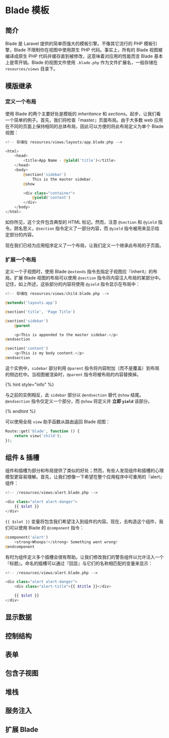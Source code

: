 # Blade 模板

## 简介

Blade 是 Laravel 提供的简单而强大的模板引擎。不像其它流行的 PHP 模板引擎，Blade 不限制你在视图中使用原生 PHP 代码。事实上，所有的 Blade 视图被编译成原生 PHP 代码并缓存直到被修改，这意味着对应用的性能而言 Blade 基本上是零开销。Blade 的视图文件使用 `.blade.php` 作为文件扩展名，一般存储在 `resources/views` 目录下。

## 模版继承

### 定义一个布局

使用 Blade 的两个主要好处是模板的 *inheritance* 和 *sections*。起步，让我们看一个简单的例子。首先，我们将检查『master』页面布局。由于大多数 web 应用在不同的页面上保持相同的总体布局，因此可以方便的将此布局定义为单个 Blade 视图：

```php
<!-- 存储在 resources/views/layouts/app.blade.php -->

<html>
    <head>
        <title>App Name - @yield('title')</title>
    </head>
    <body>
        @section('sidebar')
            This is the master sidebar.
        @show

        <div class="container">
            @yield('content')
        </div>
    </body>
</html>
```

如你所见，这个文件包含典型的 HTML 标记。然而，注意 `@section` 和 `@yield` 指令。顾名思义，`@section` 指令定义了一部分内容，而 `@yield` 指令被用来显示给定部分的内容。

现在我们已经为应用程序定义了一个布局，让我们定义一个继承此布局的子页面。

### 扩展一个布局

定义一个子视图时，使用 Blade `@extends` 指令去指定子视图应『inherit』的布局。扩展 Blade 视图的布局可以使用 `@section` 指令将内容注入布局的某部分中。记住，如上所述，这些部分的内容将使用 `@yield` 指令显示在布局中：

```php
<!-- 存储在 resources/views/child.blade.php -->

@extends('layouts.app')

@section('title', 'Page Title')

@section('sidebar')
    @parent

    <p>This is appended to the master sidebar.</p>
@endsection

@section('content')
    <p>This is my body content.</p>
@endsection
```

这个实例中，`sidebar` 部分利用 `@parent` 指令将内容附加（而不是覆盖）到布局的侧边栏中。当视图被渲染时，`@parent` 指令将被布局的内容替换掉。

{% hint style="info" %}

与之前的实例相反，此 `sidebar` 部分以 `@endsection` 替代 `@show` 结尾。`@endsection` 指令仅定义一个部分，而 `@show` 将定义并 **立即 `yield`** 该部分。

{% endhint %}

可以使用全局 `view` 助手函数从路由返回 Blade 视图：

```php
Route::get('blade', function () {
    return view('child');
});
```

## 组件 & 插槽

组件和插槽为部分和布局提供了类似的好处；然而，有些人发现组件和插槽的心理模型更容易理解。首先，让我们想像一下希望在整个应用程序中可重用的『alert』组件：

```php
<!-- /resources/views/alert.blade.php -->

<div class="alert alert-danger">
    {{ $slot }}
</div>
```

`{{ $slot }}` 变量将包含我们希望注入到组件的内容。现在，去构造这个组件，我们可以使用 Blade 的 `@component` 指令：

```php
@component('alert')
    <strong>Whoops!</strong> Something went wrong!
@endcomponent
```

有时为组件定义多个插槽会很有帮助。让我们修改我们的警告组件以允许注入一个『标题』。命名的插槽可以通过『回显』与它们的名称相匹配的变量来显示：

```php
<!-- /resources/views/alert.blade.php -->

<div class="alert alert-danger">
    <div class="alert-title">{{ $title }}</div>

    {{ $slot }}
</div>
```

## 显示数据

## 控制结构

## 表单

## 包含子视图

## 堆栈

## 服务注入

## 扩展 Blade
